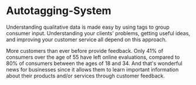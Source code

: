 # Autotagging-System

Understanding qualitative data is made easy by using tags to group consumer input. Understanding your clients' problems, getting useful ideas, and improving your customer service all depend on this approach.

More customers than ever before provide feedback. Only 41% of consumers over the age of 55 have left online evaluations, compared to 80% of consumers between the ages of 18 and 34. And that's wonderful news for businesses since it allows them to learn important information about their products and/or services through customer feedback.
